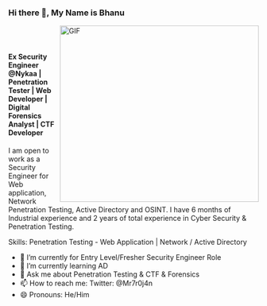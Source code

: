 ### Hi there 👋, My Name is Bhanu

<img align="right" alt="GIF" src="https://c.tenor.com/XZsgCFxscOcAAAAC/skull-fire.gif" width="400" height="355" />
<br/><br/>

#### Ex Security Engineer @Nykaa | Penetration Tester | Web Developer | Digital Forensics Analyst | CTF Developer    
I am open to work as a Security Engineer for Web application, Network Penetration Testing, Active Directory and OSINT. I have 6 months of Industrial experience and 2 years of total experience in Cyber Security & Penetration Testing.


Skills: Penetration Testing - Web Application | Network / Active Directory

- 🔭 I’m currently for Entry Level/Fresher Security Engineer Role 
- 🌱 I’m currently learning AD
- 💬 Ask me about Penetration Testing & CTF & Forensics 
- 📫 How to reach me: Twitter: @Mr7r0j4n 
- 😄 Pronouns: He/Him 

